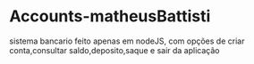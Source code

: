 # Accounts-matheusBattisti
sistema bancario feito apenas em nodeJS, com  opções de criar conta,consultar saldo,deposito,saque e sair da aplicação 
